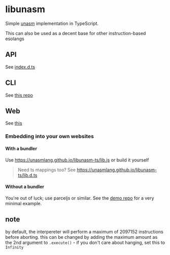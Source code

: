 # libunasm
Simple [unasm](https://esolangs.org/wiki/Unasm) implementation in TypeScript.

This can also be used as a decent base for other instruction-based esolangs

## API
See [index.d.ts](dist/%E3%82%A4%E3%83%B3%E3%83%87%E3%83%83%E3%82%AF%E3%82%B9.d.ts)

## CLI
See [this repo](https://github.com/unasmlang/repl-cli-ts)

## Web
See [this](https://unasmlang.github.io/)

### Embedding into your own websites
#### With a bundler
Use <https://unasmlang.github.io/libunasm-ts/lib.js> or build it yourself
> Need ts mappings too? See <https://unasmlang.github.io/libunasm-ts/lib.d.ts>

#### Without a bundler
You're out of luck; use parceljs or similar. See the [demo repo](https://github.com/unasmlang/unasmlang.github.io) for a very minimal example.

## note
by default, the interpereter will perform a maximum of 2097152 instructions before aborting. this can be changed by adding the maximum amount as the 2nd argument to `.execute()` - if you don't care about hanging, set this to `Infinity`
